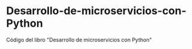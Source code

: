 # Desarrollo-de-microservicios-con-Python
Código del libro "Desarrollo de microservicios con Python"
